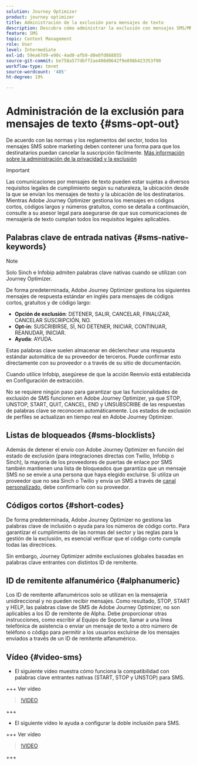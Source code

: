 ```yaml
---
solution: Journey Optimizer
product: journey optimizer
title: Administración de la exclusión para mensajes de texto
description: Descubra cómo administrar la exclusión con mensajes SMS/MMS
feature: SMS
topic: Content Management
role: User
level: Intermediate
exl-id: 59ea67d9-e90c-4ad0-afb9-d0e0fd868855
source-git-commit: be758a577dbff2ae400d0642f9e898b423353f90
workflow-type: tm+mt
source-wordcount: '485'
ht-degree: 19%

---
```


# Administración de la exclusión para mensajes de texto {#sms-opt-out}

De acuerdo con las normas y los reglamentos del sector, todos los mensajes SMS sobre marketing deben contener una forma para que los destinatarios puedan cancelar la suscripción fácilmente. [Más información sobre la administración de la privacidad y la exclusión](../privacy/opt-out.md)

>[!IMPORTANT]
>
>Las comunicaciones por mensajes de texto pueden estar sujetas a diversos requisitos legales de cumplimiento según su naturaleza, la ubicación desde la que se envían los mensajes de texto y la ubicación de los destinatarios. Mientras Adobe Journey Optimizer gestiona los mensajes en códigos cortos, códigos largos y números gratuitos, como se detalla a continuación, consulte a su asesor legal para asegurarse de que sus comunicaciones de mensajería de texto cumplan todos los requisitos legales aplicables.
>

## Palabras clave de entrada nativas {#sms-native-keywords}

>[!NOTE]
>
> Solo Sinch e Infobip admiten palabras clave nativas cuando se utilizan con Journey Optimizer.

De forma predeterminada, Adobe Journey Optimizer gestiona los siguientes mensajes de respuesta estándar en inglés para mensajes de códigos cortos, gratuitos y de código largo:

* **Opción de exclusión**: DETENER, SALIR, CANCELAR, FINALIZAR, CANCELAR SUSCRIPCIÓN, NO.
* **Opt-in**: SUSCRIBIRSE, SÍ, NO DETENER, INICIAR, CONTINUAR, REANUDAR, INICIAR.
* **Ayuda**: AYUDA.

Estas palabras clave suelen almacenar en déclencheur una respuesta estándar automática de su proveedor de terceros. Puede confirmar esto directamente con su proveedor o a través de su sitio de documentación.

Cuando utilice Infobip, asegúrese de que la acción Reenvío está establecida en Configuración de extracción.

No se requiere ningún paso para garantizar que las funcionalidades de exclusión de SMS funcionen en Adobe Journey Optimizer, ya que STOP, UNSTOP, START, QUIT, CANCEL, END y UNSUBSCRIBE de las respuestas de palabras clave se reconocen automáticamente. Los estados de exclusión de perfiles se actualizan en tiempo real en Adobe Journey Optimizer.


## Listas de bloqueados {#sms-blocklists}

Además de detener el envío con Adobe Journey Optimizer en función del estado de exclusión (para integraciones directas con Twilio, Infobip o Sinch), la mayoría de los proveedores de puertas de enlace por SMS también mantienen una lista de bloqueados que garantiza que un mensaje SMS no se envíe a una persona que haya elegido excluirse. Si utiliza un proveedor que no sea Sinch o Twilio y envía un SMS a través de [canal personalizado](../building-journeys/using-custom-actions.md), debe confirmarlo con su proveedor.


## Códigos cortos {#short-codes}

De forma predeterminada, Adobe Journey Optimizer no gestiona las palabras clave de inclusión o ayuda para los números de código corto. Para garantizar el cumplimiento de las normas del sector y las reglas para la gestión de la exclusión, es esencial verificar que el código corto cumpla todas las directrices.

Sin embargo, Journey Optimizer admite exclusiones globales basadas en palabras clave entrantes con distintos ID de remitente.

## ID de remitente alfanumérico {#alphanumeric}

Los ID de remitente alfanuméricos solo se utilizan en la mensajería unidireccional y no pueden recibir mensajes. Como resultado, STOP, START y HELP, las palabras clave de SMS de Adobe Journey Optimizer, no son aplicables a los ID de remitente de Alpha. Debe proporcionar otras instrucciones, como escribir al Equipo de Soporte, llamar a una línea telefónica de asistencia o enviar un mensaje de texto a otro número de teléfono o código para permitir a los usuarios excluirse de los mensajes enviados a través de un ID de remitente alfanumérico.

## Vídeo {#video-sms}

* El siguiente vídeo muestra cómo funciona la compatibilidad con palabras clave entrantes nativas (START, STOP y UNSTOP) para SMS.

+++ Ver vídeo

  >[!VIDEO](https://video.tv.adobe.com/v/344026?quality=12)

+++

* El siguiente vídeo le ayuda a configurar la doble inclusión para SMS.

+++ Ver vídeo

  >[!VIDEO](https://video.tv.adobe.com/v/3427129/?learn=on)

+++
